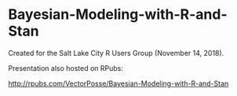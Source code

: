 # Bayesian-Modeling-with-R-and-Stan

Created for the Salt Lake City R Users Group (November 14, 2018).

Presentation also hosted on RPubs:

http://rpubs.com/VectorPosse/Bayesian-Modeling-with-R-and-Stan
